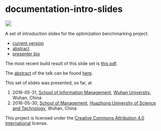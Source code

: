 # documentation-intro-slides

[<img alt="CircleCI Build Status" src="https://img.shields.io/circleci/project/optimizationBenchmarking/documentation-intro-slides.svg" height="20"/>](https://circleci.com/gh/optimizationBenchmarking/documentation-intro-slides)

A set of introduction slides for the optimization benchmarking project.

* [current version](https://circleci.com/api/v1/project/optimizationBenchmarking/documentation-intro-slides/latest/artifacts/0/$CIRCLE_ARTIFACTS/intro-slides.pdf?branch=master)
* [abstract](https://github.com/optimizationBenchmarking/documentation-intro-slides/blob/master/meta/abstract.md)
* [presenter bio](https://github.com/optimizationBenchmarking/documentation-intro-slides/blob/master/meta/shortBio.md)

The most recent build result of this slide set is [this pdf](https://circleci.com/api/v1/project/optimizationBenchmarking/documentation-intro-slides/latest/artifacts/0/$CIRCLE_ARTIFACTS/intro-slides.pdf?branch=master).

The [abstract](https://github.com/optimizationBenchmarking/documentation-intro-slides/blob/master/meta/abstract.md) of the talk can be found [here](https://github.com/optimizationBenchmarking/documentation-intro-slides/blob/master/meta/abstract.md). 

This set of slides was presented, so far, at

1. 2016-05-31, [School of Information Management](http://sim.whu.edu.cn/en/), [Wuhan University](http://en.whu.edu.cn/), Wuhan, China
2. 2016-05-30, [School of Management](http://cm.hust.edu.cn/ens/), [Huazhong University of Science and Technology](http://english.hust.edu.cn/), Wuhan, China 

This project is licensed under the [Creative Commons Attribution 4.0 International](https://github.com/optimizationBenchmarking/documentation-intro-slides/blob/master/LICENSE.md) license.